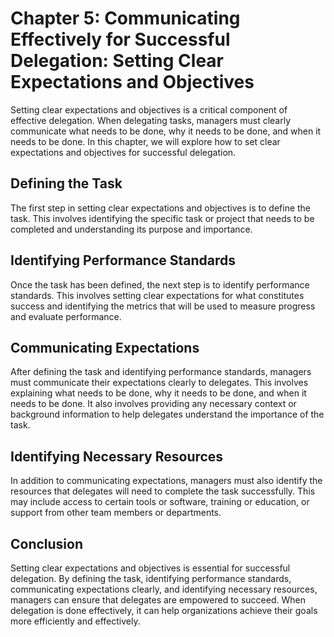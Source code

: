 Chapter 5: Communicating Effectively for Successful Delegation: Setting Clear Expectations and Objectives
=========================================================================================================

Setting clear expectations and objectives is a critical component of effective delegation. When delegating tasks, managers must clearly communicate what needs to be done, why it needs to be done, and when it needs to be done. In this chapter, we will explore how to set clear expectations and objectives for successful delegation.

Defining the Task
-----------------

The first step in setting clear expectations and objectives is to define the task. This involves identifying the specific task or project that needs to be completed and understanding its purpose and importance.

Identifying Performance Standards
---------------------------------

Once the task has been defined, the next step is to identify performance standards. This involves setting clear expectations for what constitutes success and identifying the metrics that will be used to measure progress and evaluate performance.

Communicating Expectations
--------------------------

After defining the task and identifying performance standards, managers must communicate their expectations clearly to delegates. This involves explaining what needs to be done, why it needs to be done, and when it needs to be done. It also involves providing any necessary context or background information to help delegates understand the importance of the task.

Identifying Necessary Resources
-------------------------------

In addition to communicating expectations, managers must also identify the resources that delegates will need to complete the task successfully. This may include access to certain tools or software, training or education, or support from other team members or departments.

Conclusion
----------

Setting clear expectations and objectives is essential for successful delegation. By defining the task, identifying performance standards, communicating expectations clearly, and identifying necessary resources, managers can ensure that delegates are empowered to succeed. When delegation is done effectively, it can help organizations achieve their goals more efficiently and effectively.
